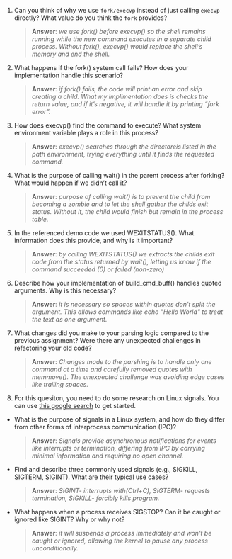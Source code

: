 1. Can you think of why we use `fork/execvp` instead of just calling `execvp` directly? What value do you think the `fork` provides?

    > **Answer**:  _we use fork() before execvp() so the shell remains running while the new command executes in a separate child process. Without fork(), execvp() would replace the shell’s memory and end the shell._

2. What happens if the fork() system call fails? How does your implementation handle this scenario?

    > **Answer**:  _if fork() fails, the code will print an error and skip creating a child. What my implimentation does is  checks the return value, and if it’s negative, it will handle it by printing “fork error”._

3. How does execvp() find the command to execute? What system environment variable plays a role in this process?

    > **Answer**:  _execvp() searches through the directoreis listed in the path environment, trying everything until it finds the requested command._

4. What is the purpose of calling wait() in the parent process after forking? What would happen if we didn’t call it?

    > **Answer**:  _purpose of calling wait() is to prevent the child from becoming a zombie and to let the shell gather the childs exit status. Without it, the child would finish but remain in the process table._

5. In the referenced demo code we used WEXITSTATUS(). What information does this provide, and why is it important?

    > **Answer**:  _by calling WEXITSTATUS() we extracts the childs exit code from the status returned by wait(), letting us know if the command succeeded (0) or failed (non-zero)_

6. Describe how your implementation of build_cmd_buff() handles quoted arguments. Why is this necessary?

    > **Answer**:  _it is necessary so spaces within quotes don’t split the argument. This allows commands like echo "Hello World" to treat the text as one argument._

7. What changes did you make to your parsing logic compared to the previous assignment? Were there any unexpected challenges in refactoring your old code?

    > **Answer**:  _Changes made to the parshing is to handle only one command at a time and carefully removed quotes with memmove(). The unexpected challenge was avoiding edge cases like trailing spaces._

8. For this quesiton, you need to do some research on Linux signals. You can use [this google search](https://www.google.com/search?q=Linux+signals+overview+site%3Aman7.org+OR+site%3Alinux.die.net+OR+site%3Atldp.org&oq=Linux+signals+overview+site%3Aman7.org+OR+site%3Alinux.die.net+OR+site%3Atldp.org&gs_lcrp=EgZjaHJvbWUyBggAEEUYOdIBBzc2MGowajeoAgCwAgA&sourceid=chrome&ie=UTF-8) to get started.

- What is the purpose of signals in a Linux system, and how do they differ from other forms of interprocess communication (IPC)?

    > **Answer**:  _Signals provide asynchronous notifications for events like interrupts or termination, differing from IPC by carrying minimal information and requiring no open channel._

- Find and describe three commonly used signals (e.g., SIGKILL, SIGTERM, SIGINT). What are their typical use cases?

    > **Answer**:  _SIGINT- interrupts with(Ctrl+C), SIGTERM- requests termination, SIGKILL- forcibly kills program._

- What happens when a process receives SIGSTOP? Can it be caught or ignored like SIGINT? Why or why not?

    > **Answer**:  _it will suspends a process immediately and won't be caught or ignored, allowing the kernel to pause any process unconditionally._